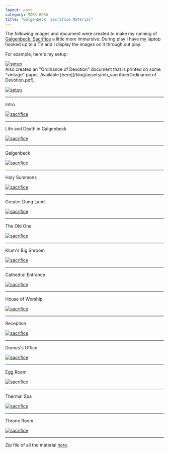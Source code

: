 ```yaml
---
layout: post
category: MÖRK BORG
title: "Galgenbeck: Sacrifice Material"
---
```


The following images and document were created to make my running of [Galgenbeck: Sacrifice](https://www.drivethrurpg.com/product/376385?affiliate_id=1399969) a little more immersive.
During play I have my laptop hooked up to a TV and I display the images on it through out play. 

For example, here's my setup:

[![setup](/blog/assets/mb_sacrifice/setup.jpg)](/blog/assets/mb_sacrifice/setup.jpg)
<br/>
Also created an "Ordinance of Devotion" document that is printed on some "vintage" paper. Available [here](/blog/assets/mb_sacrifice/Ordinance of Devotion.pdf).

[![setup](/blog/assets/mb_sacrifice/ordinance.jpg)](/blog/assets/mb_sacrifice/ordinance.jpg)

---
Intro

[![sacrifice](/blog/assets/mb_sacrifice/galgenbeck_comet.png)](/blog/assets/mb_sacrifice/galgenbeck_comet.png)

---
Life and Death in Galgenbeck

[![sacrifice](/blog/assets/mb_sacrifice/life_and_death.png)](/blog/assets/mb_sacrifice/life_and_death.png)

---
Galgenbeck

[![sacrifice](/blog/assets/mb_sacrifice/galgenbeck.jpg)](/blog/assets/mb_sacrifice/galgenbeck.jpg)

---
Holy Summons

[![sacrifice](/blog/assets/mb_sacrifice/holy_summons.png)](/blog/assets/mb_sacrifice/holy_summons.png)

---
Greater Dung Land

[![sacrifice](/blog/assets/mb_sacrifice/undercity_dung_land.png)](/blog/assets/mb_sacrifice/undercity_dung_land.png)

---
The Old One

[![sacrifice](/blog/assets/mb_sacrifice/undercity_old_one.png)](/blog/assets/mb_sacrifice/undercity_old_one.png)

---
Klum's Big Shroom

[![sacrifice](/blog/assets/mb_sacrifice/undercity_klums.png)](/blog/assets/mb_sacrifice/undercity_klums.png)

---
Cathedral Entrance

[![sacrifice](/blog/assets/mb_sacrifice/undercity_cathedral.png)](/blog/assets/mb_sacrifice/undercity_cathedral.png)

---
House of Worship

[![sacrifice](/blog/assets/mb_sacrifice/cathedral_entrance.png)](/blog/assets/mb_sacrifice/cathedral_entrance.png)

---
Reception

[![sacrifice](/blog/assets/mb_sacrifice/cathedral_disarm.png)](/blog/assets/mb_sacrifice/cathedral_disarm.png)

---
Domus's Office

[![sacrifice](/blog/assets/mb_sacrifice/cathedral_office.png)](/blog/assets/mb_sacrifice/cathedral_office.png)

---
Egg Room

[![sacrifice](/blog/assets/mb_sacrifice/cathedral_egg.png)](/blog/assets/mb_sacrifice/cathedral_egg.png)

---
Thermal Spa

[![sacrifice](/blog/assets/mb_sacrifice/cathedral_springs.png)](/blog/assets/mb_sacrifice/cathedral_springs.png)

---
Throne Room

[![sacrifice](/blog/assets/mb_sacrifice/cathedral_throne.png)](/blog/assets/mb_sacrifice/cathedral_throne.png)

---
Zip file of all the material [here](/blog/assets/mb_sacrifice/galgenbeck_sacrifice_assets.zip).
